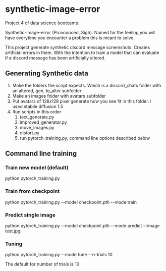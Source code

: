 # synthetic-image-error
Project 4 of data science bootcamp. 

Synthetic-image-error (Pronounced, Sigh). Named for the feeling you will have everytime you encounter a problem this is meant to solve. 

This project generate synthetic discord message screenshots. Creates artificial errors in them. With the intention to train a model that can evaluate if a discord message has been artificially altered.

## Generating Synthetic data
1. Make the folders the script expects. Which is a discord_chats folder with an altered, gen, to_alter subfolder
2. Make an images folder with avatars subfolder
3. Put avatars of 128x128 pixel generate how you see fit in this folder. I used stabile diffusion 1.5
4. Run scripts in this order
    1. text_generate.py 
    2. improved_generator.py
    3. move_images.py
    4. distort.py
    5. run pytorch_training.py, command line options described below

## Command line training
### Train new model (default)
python pytorch_training.py

### Train from checkpoint
python pytorch_training.py --model checkpoint.pth --mode train

### Predict single image
python pytorch_training.py --model checkpoint.pth --mode predict --image test.jpg

### Tuning
python pytorch_training.py --mode tune --n-trials 10  

The default for number of trials is 10